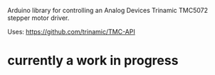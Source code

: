 Arduino library for controlling an Analog Devices Trinamic TMC5072 stepper motor driver.

Uses: https://github.com/trinamic/TMC-API

# currently a work in progress